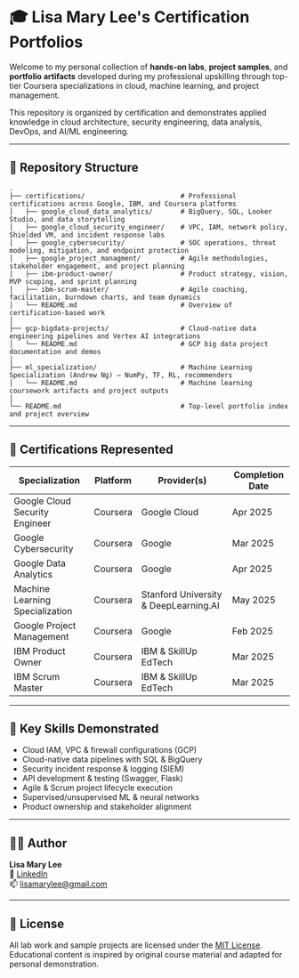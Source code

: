 # 🎓 Lisa Mary Lee's Certification Portfolios

Welcome to my personal collection of **hands-on labs**, **project samples**, and **portfolio artifacts** developed during my professional upskilling through top-tier Coursera specializations in cloud, machine learning, and project management.

This repository is organized by certification and demonstrates applied knowledge in cloud architecture, security engineering, data analysis, DevOps, and AI/ML engineering.

---

## 📁 Repository Structure

```
.
├── certifications/                        # Professional certifications across Google, IBM, and Coursera platforms
│   ├── google_cloud_data_analytics/       # BigQuery, SQL, Looker Studio, and data storytelling
│   ├── google_cloud_security_engineer/    # VPC, IAM, network policy, Shielded VM, and incident response labs
│   ├── google_cybersecurity/              # SOC operations, threat modeling, mitigation, and endpoint protection
│   ├── google_project_managment/          # Agile methodologies, stakeholder engagement, and project planning
│   ├── ibm-product-owner/                 # Product strategy, vision, MVP scoping, and sprint planning
│   ├── ibm-scrum-master/                  # Agile coaching, facilitation, burndown charts, and team dynamics
│   └── README.md                          # Overview of certification-based work
│
├── gcp-bigdata-projects/                  # Cloud-native data engineering pipelines and Vertex AI integrations
│   └── README.md                          # GCP big data project documentation and demos
│
├── ml_specialization/                     # Machine Learning Specialization (Andrew Ng) – NumPy, TF, RL, recommenders
│   └── README.md                          # Machine learning coursework artifacts and project outputs
│
└── README.md                              # Top-level portfolio index and project overview
```
---

## 🎯 Certifications Represented

| Specialization                          | Platform         | Provider(s)                            | Completion Date |
|----------------------------------------|------------------|----------------------------------------|-----------------|
| Google Cloud Security Engineer         | Coursera         | Google Cloud                           | Apr 2025        |
| Google Cybersecurity                    | Coursera         | Google                                 | Mar 2025        |
| Google Data Analytics                   | Coursera         | Google                                 | Apr 2025        |
| Machine Learning Specialization         | Coursera         | Stanford University & DeepLearning.AI  | May 2025        |
| Google Project Management               | Coursera         | Google                                 | Feb 2025        |
| IBM Product Owner                       | Coursera         | IBM & SkillUp EdTech                   | Mar 2025        |
| IBM Scrum Master                        | Coursera         | IBM & SkillUp EdTech                   | Mar 2025        |

---

## 🧠 Key Skills Demonstrated

- Cloud IAM, VPC & firewall configurations (GCP)
- Cloud-native data pipelines with SQL & BigQuery
- Security incident response & logging (SIEM)
- API development & testing (Swagger, Flask)
- Agile & Scrum project lifecycle execution
- Supervised/unsupervised ML & neural networks
- Product ownership and stakeholder alignment

---

## 👩‍💻 Author

**Lisa Mary Lee**  
💼 [LinkedIn](https://www.linkedin.com/in/lisamarylee)  
📫 lisamarylee@gmail.com  

---

## 📜 License

All lab work and sample projects are licensed under the [MIT License](LICENSE).  
Educational content is inspired by original course material and adapted for personal demonstration.
